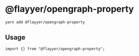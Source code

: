 # @flayyer/opengraph-property

```sh
yarn add @flayyer/opengraph-property
```

## Usage

```tsx
import {} from "@flayyer/opengraph-property";
```
